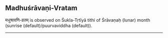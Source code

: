 ## Madhuśrāvaṇi-Vratam
मधुश्रावणि-व्रतम् is observed on Śukla-Tṛtīyā tithi of Śrāvaṇaḥ (lunar) month (sunrise (default)/puurvaviddha (default)).



---

